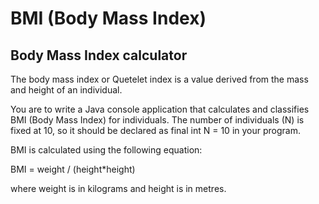 # BMI (Body Mass Index)
Body Mass Index calculator
--------------------------
The body mass index or Quetelet index is a value derived from the mass and height of an individual.

You are to write a Java console application that calculates and classifies BMI (Body Mass Index) for individuals. The number of individuals (N) is fixed at 10, so it should be declared as final int N = 10 in your program.

BMI is calculated using the following equation:

BMI = weight / (height*height)

where weight is in kilograms and height is in metres.
